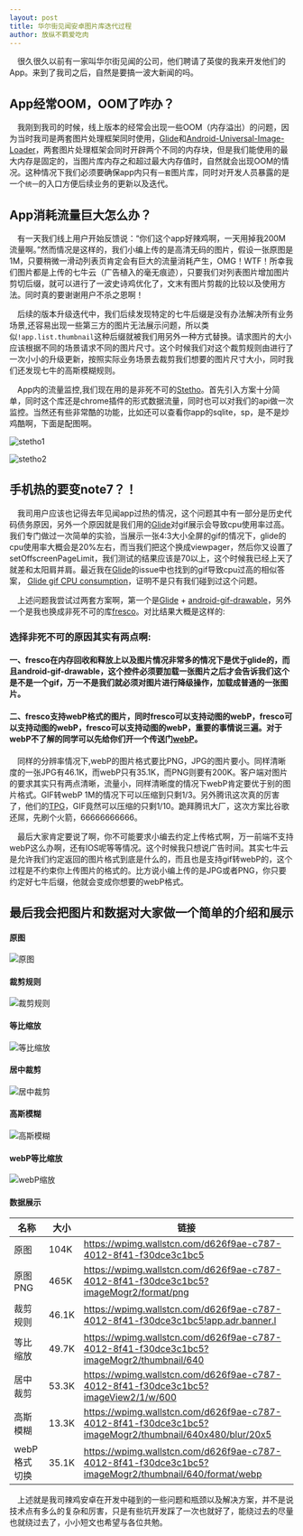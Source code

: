 ```yaml
---
layout: post
title: 华尔街见闻安卓图片库迭代过程
author: 放纵不羁爱吃肉
---
```


&ensp;&ensp;很久很久以前有一家叫华尔街见闻的公司，他们聘请了英俊的我来开发他们的App。来到了我司之后，自然是要搞一波大新闻的吗。

## App经常OOM，OOM了咋办？   

&ensp;&ensp;我刚到我司的时候，线上版本的经常会出现一些OOM（内存溢出）的问题，因为当时我司是两套图片处理框架同时使用，[Glide](https://github.com/bumptech/glide)和[Android-Universal-Image-Loader](https://github.com/nostra13/Android-Universal-Image-Loader)，两套图片处理框架会同时开辟两个不同的内存块，但是我们能使用的最大内存是固定的，当图片库内存之和超过最大内存值时，自然就会出现OOM的情况。这种情况下我们必须要确保app内只有`一套`图片库，同时对开发人员暴露的是一个`统一`的入口方便后续业务的更新以及迭代。

## App消耗流量巨大怎么办？

&ensp;&ensp;有一天我们线上用户开始反馈说：“你们这个app好辣鸡啊，一天用掉我200M流量啊。”然而情况是这样的，我们小编上传的是高清无码的图片，假设一张原图是1M，只要稍微一滑动列表页肯定会有巨大的流量消耗产生，OMG！WTF！所幸我们图片都是上传的七牛云（广告植入的毫无痕迹），只要我们对列表图片增加图片剪切后缀，就可以进行了一波史诗鸡优化了，文末有图片剪裁的比较以及使用方法。同时真的要谢谢用户不杀之恩啊！

&ensp;&ensp;后续的版本升级迭代中，我们后续发现特定的七牛后缀是没有办法解决所有业务场景,还容易出现一些第三方的图片无法展示问题，所以类似`!app.list.thumbnail`这种后缀就被我们用另外一种方式替换。请求图片的大小应该根据不同的场景请求不同的图片尺寸。这个时候我们对这个裁剪规则由进行了一次小小的升级更新，按照实际业务场景去裁剪我们想要的图片尺寸大小，同时我们还发现七牛的高斯模糊规则。

&ensp;&ensp;App内的流量监控,我们现在用的是非死不可的[Stetho](https://github.com/facebook/stetho)。首先引入方案十分简单，同时这个库还是chrome插件的形式数据流量，同时也可以对我们的api做一次监控。当然还有些非常酷的功能，比如还可以查看你app的sqlite，sp，是不是炒鸡酷啊，下面是配图啊。

![stetho1](https://leifzhang.github.io/leifzhang.github.io/images/inspector-discovery.png)

![stetho2](https://leifzhang.github.io/leifzhang.github.io/images/inspector-network.png)


## 手机热的要变note7？！  


&ensp;&ensp;我司用户应该也记得去年见闻app过热的情况，这个问题其中有一部分是历史代码债务原因，另外一个原因就是我们用的[Glide](https://github.com/bumptech/glide)对gif展示会导致cpu使用率过高。我们专门做过一次简单的实验，当展示一张4:3大小全屏的gif的情况下，glide的cpu使用率大概会是20%左右，而当我们把这个换成viewpager，然后你又设置了setOffscreenPageLimit，我们测试的结果应该是70以上，这个时候我已经上天了就差和太阳肩并肩。最近我在[Glide](https://github.com/bumptech/glide)的issue中也找到的gif导致cpu过高的相似答案，
[Glide gif CPU consumption](https://github.com/bumptech/glide/issues/1604)，证明不是只有我们碰到过这个问题。

&ensp;&ensp;上述问题我尝试过两套方案啊，第一个是[Glide](https://github.com/bumptech/glide) + [android-gif-drawable](https://github.com/koral--/android-gif-drawable)，另外一个是我也换成非死不可的库[fresco](https://github.com/facebook/fresco)。对比结果大概是这样的:

### 选择非死不可的原因其实有两点啊:

#### 一、fresco在内存回收和释放上以及图片情况非常多的情况下是优于glide的，而且android-gif-drawable，这个控件必须要加载一张图片之后才会告诉我们这个是不是一个gif，万一不是我们就必须对图片进行降级操作，加载成普通的一张图片。

#### 二、fresco支持webP格式的图片，同时fresco可以支持动图的webP，fresco可以支持动图的webP，fresco可以支持动图的webP，重要的事情说三遍。对于webP不了解的同学可以先给你们开一个传送门[webP](https://www.zhihu.com/question/27201061)。

&ensp;&ensp;同样的分辨率情况下,webP的图片格式要比PNG，JPG的图片要小。同样清晰度的一张JPG有46.1K，而webP只有35.1K，而PNG则要有200K。客户端对图片的要求其实只有两点清晰，流量小，同样清晰度的情况下webP肯定要优于别的图片格式。GIF转webP 1M的情况下可以压缩到只剩1/3。另外腾讯这次真的厉害了，他们的[TPG](http://www.yxdown.com/news/201705/351469.html)，GIF竟然可以压缩的只剩1/10。跪拜腾讯大厂，这次方案比谷歌还屌，先刷个火箭，66666666666。

&ensp;&ensp;最后大家肯定要说了啊，你不可能要求小编去约定上传格式啊，万一前端不支持webP这么办啊，还有IOS呢等等情况。这个时候我只想说广告时间。其实七牛云是允许我们约定返回的图片格式到底是什么的，而且也是支持gif转webP的，这个过程是不约束你上传图片的格式的。比方说小编上传的是JPG或者PNG，你只要约定好七牛后缀，他就会变成你想要的webP格式。

## 最后我会把图片和数据对大家做一个简单的介绍和展示


#### 原图

![原图](https://wpimg.wallstcn.com/d626f9ae-c787-4012-8f41-f30dce3c1bc5)


#### 裁剪规则


![裁剪规则](https://wpimg.wallstcn.com/d626f9ae-c787-4012-8f41-f30dce3c1bc5!app.adr.banner.l)


#### 等比缩放

![等比缩放](https://wpimg.wallstcn.com/d626f9ae-c787-4012-8f41-f30dce3c1bc5?imageMogr2/thumbnail/640)     

#### 居中裁剪

![居中裁剪](https://wpimg.wallstcn.com/d626f9ae-c787-4012-8f41-f30dce3c1bc5?imageView2/1/w/600)


#### 高斯模糊     

![高斯模糊](https://wpimg.wallstcn.com/d626f9ae-c787-4012-8f41-f30dce3c1bc5?imageMogr2/thumbnail/640x480/blur/20x5)


#### webP等比缩放

![webP缩放](https://wpimg.wallstcn.com/d626f9ae-c787-4012-8f41-f30dce3c1bc5?imageMogr2/thumbnail/640/format/webp)

#### 数据展示


|名称|大小|链接|
|-------|-------|--------|
|原图 |104K |https://wpimg.wallstcn.com/d626f9ae-c787-4012-8f41-f30dce3c1bc5|
|原图PNG  |465K |https://wpimg.wallstcn.com/d626f9ae-c787-4012-8f41-f30dce3c1bc5?imageMogr2/format/png|
|裁剪规则 |46.1K  |https://wpimg.wallstcn.com/d626f9ae-c787-4012-8f41-f30dce3c1bc5!app.adr.banner.l|
|等比缩放 |49.7K  |https://wpimg.wallstcn.com/d626f9ae-c787-4012-8f41-f30dce3c1bc5?imageMogr2/thumbnail/640|
|居中裁剪 |53.3K  |https://wpimg.wallstcn.com/d626f9ae-c787-4012-8f41-f30dce3c1bc5?imageView2/1/w/600|
|高斯模糊 | 13.3K|  https://wpimg.wallstcn.com/d626f9ae-c787-4012-8f41-f30dce3c1bc5?imageMogr2/thumbnail/640x480/blur/20x5|
|webP格式切换 |35.1K  |https://wpimg.wallstcn.com/d626f9ae-c787-4012-8f41-f30dce3c1bc5?imageMogr2/thumbnail/640/format/webp|



&ensp;&ensp;上述就是我司辣鸡安卓在开发中碰到的一些问题和瓶颈以及解决方案，并不是说技术点有多么的复杂和厉害，只是有些坑开发踩了一次也就好了，能绕过去的尽量也就绕过去了，小小短文也希望与各位共勉。
